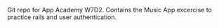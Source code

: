 Git repo for App Academy W7D2. Contains the Music App excercise to practice rails and user authentication.
